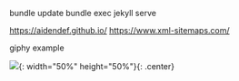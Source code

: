 bundle update
bundle exec jekyll serve

https://aidendef.github.io/
https://www.xml-sitemaps.com/

giphy example

![](https://media0.giphy.com/media/v1.Y2lkPTc5MGI3NjExZGJxZ3E1d28zNGJvOTQzOXZsemFoOXpldDF4YmhsOXo3b3p4bndmcCZlcD12MV9pbnRlcm5hbF9naWZfYnlfaWQmY3Q9Zw/3o7TKV44yShDWKkYAo/giphy.gif){: width="50%" height="50%"}{: .center}